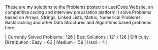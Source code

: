 These are my solutions to the Problems posted on LeetCode Website, an competitive coding and interview preparation platform. 
I solve Problems based on Arrays, Strings, Linked Lists, Matrix, Numerical Problems, Backtracking and other Data Structures and Algorithms based problems here.

| Currently Solved Problems : 126
| Best Solutions : 121 / 126
| Difficulty Distribution : 
                             Easy = 63
                           | Medium = 59
                           | Hard = 4 | 
 

